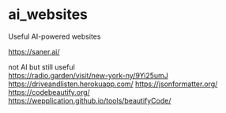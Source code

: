 # ai_websites
Useful AI-powered websites 

https://saner.ai/

not AI but still useful  
https://radio.garden/visit/new-york-ny/9Yi25umJ  
https://driveandlisten.herokuapp.com/
https://jsonformatter.org/  
https://codebeautify.org/  
https://wepplication.github.io/tools/beautifyCode/  
